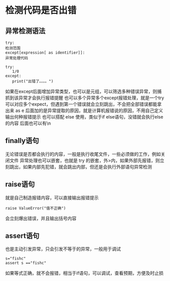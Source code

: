 # 检测代码是否出错
## 异常检测语法
```
try:
检测范围
except[expression[ as identifier]]:
异常处理代码
```
```
try:
   1/0
except:
   print("出错了。。。。")
```
如果在except后面增加异常类型，也可以是元组，可以筛选多种错误异常，则捕抓到该异常才会执行报错提醒
也可以多个异常多个except报错处理，就是一个try可以对应多个expect，但遇到第一个错误就会立刻跳出，不会把全部错误都能拿出来
as e 后面加的是异常提取的原因，就是计算机报错说的原因，不用自己定义输出何种报错提示
也可以搭配     else     使用，类似于if   else语句，没错就会执行else的内容
后面也可以有\n
## finally语句
无论错误是否都会执行的内容，一般是执行收尾文件，一些必须做的工作，例如关闭文件
异常处理也可以嵌套，也就是    try    的嵌套，外>内，如果外部先报错，则立刻跳出，如果内部先犯错，就会跳出内部，但还是会执行外部语句异常检测
## raise语句
就是自己制造报错内容，可以直接输出报错提示
```
raise ValueError("值不正确")
```
会立刻爆出错误，并且输出括号内容
## assert语句
也是主动引发异常，只会引发不等于的异常，一般用于调试
```
s="fishc"
assert s =="fishc"
```
如果等式正确，就不会报错，相当于if语句，可以调试，查看预期，方便及时止损

